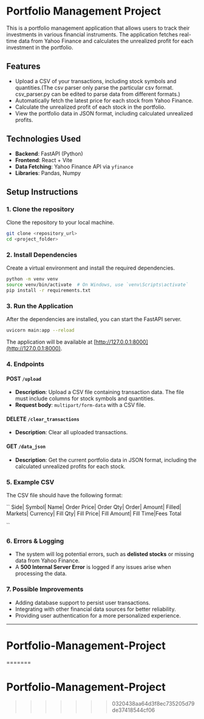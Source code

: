 # Portfolio Management Project

This is a portfolio management application that allows users to track their investments in various financial instruments. The application fetches real-time data from Yahoo Finance and calculates the unrealized profit for each investment in the portfolio.

## Features

* Upload a CSV of your transactions, including stock symbols and quantities.(The csv parser only parse the particular csv format. csv_parser.py can be edited to parse data from different formats.)
* Automatically fetch the latest price for each stock from Yahoo Finance.
* Calculate the unrealized profit of each stock in the portfolio.
* View the portfolio data in JSON format, including calculated unrealized profits.

## Technologies Used

* **Backend**: FastAPI (Python)
* **Frontend**: React + Vite
* **Data Fetching**: Yahoo Finance API via `yfinance`
* **Libraries**: Pandas, Numpy

## Setup Instructions

### 1. Clone the repository

Clone the repository to your local machine.

```bash
git clone <repository_url>
cd <project_folder>
```

### 2. Install Dependencies

Create a virtual environment and install the required dependencies.

```bash
python -m venv venv
source venv/bin/activate  # On Windows, use `venv\Scripts\activate`
pip install -r requirements.txt
```

### 3. Run the Application

After the dependencies are installed, you can start the FastAPI server.

```bash
uvicorn main:app --reload
```

The application will be available at [http://127.0.0.1:8000](http://127.0.0.1:8000).

### 4. Endpoints

#### POST `/upload`

* **Description**: Upload a CSV file containing transaction data. The file must include columns for stock symbols and quantities.
* **Request body**: `multipart/form-data` with a CSV file.

#### DELETE `/clear_transactions`

* **Description**: Clear all uploaded transactions.

#### GET `/data_json`

* **Description**: Get the current portfolio data in JSON format, including the calculated unrealized profits for each stock.

### 5. Example CSV

The CSV file should have the following format:

``
Side| Symbol| Name| Order Price| Order Qty| Order| Amount| Filled| Markets| Currency| Fill Qty| Fill Price| Fill Amount| Fill Time|Fees Total

``

### 6. Errors & Logging

* The system will log potential errors, such as **delisted stocks** or missing data from Yahoo Finance.
* A **500 Internal Server Error** is logged if any issues arise when processing the data.

### 7. Possible Improvements

* Adding database support to persist user transactions.
* Integrating with other financial data sources for better reliability.
* Providing user authentication for a more personalized experience.

---

# Portfolio-Management-Project
=======
# Portfolio-Management-Project
>>>>>>> 0320438aa64d3f8ec735205d79de37418544cf06
